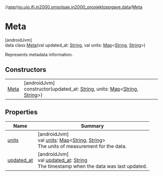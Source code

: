 //[app](../../../index.md)/[no.uio.ifi.in2000.smsolsae.in2000_prosjektoppgave.data](../index.md)/[Meta](index.md)

# Meta

[androidJvm]\
data class [Meta](index.md)(val updated_at: [String](https://kotlinlang.org/api/latest/jvm/stdlib/kotlin/-string/index.html), val units: [Map](https://kotlinlang.org/api/latest/jvm/stdlib/kotlin.collections/-map/index.html)&lt;[String](https://kotlinlang.org/api/latest/jvm/stdlib/kotlin/-string/index.html), [String](https://kotlinlang.org/api/latest/jvm/stdlib/kotlin/-string/index.html)&gt;)

Represents metadata information.

## Constructors

| | |
|---|---|
| [Meta](-meta.md) | [androidJvm]<br>constructor(updated_at: [String](https://kotlinlang.org/api/latest/jvm/stdlib/kotlin/-string/index.html), units: [Map](https://kotlinlang.org/api/latest/jvm/stdlib/kotlin.collections/-map/index.html)&lt;[String](https://kotlinlang.org/api/latest/jvm/stdlib/kotlin/-string/index.html), [String](https://kotlinlang.org/api/latest/jvm/stdlib/kotlin/-string/index.html)&gt;) |

## Properties

| Name | Summary |
|---|---|
| [units](units.md) | [androidJvm]<br>val [units](units.md): [Map](https://kotlinlang.org/api/latest/jvm/stdlib/kotlin.collections/-map/index.html)&lt;[String](https://kotlinlang.org/api/latest/jvm/stdlib/kotlin/-string/index.html), [String](https://kotlinlang.org/api/latest/jvm/stdlib/kotlin/-string/index.html)&gt;<br>The units of measurement for the data. |
| [updated_at](updated_at.md) | [androidJvm]<br>val [updated_at](updated_at.md): [String](https://kotlinlang.org/api/latest/jvm/stdlib/kotlin/-string/index.html)<br>The timestamp when the data was last updated. |
